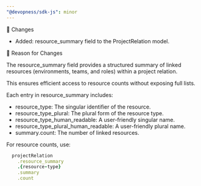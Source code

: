 ```yaml
---
"@devopness/sdk-js": minor
---
```


🔄 Changes

- Added: resource_summary field to the ProjectRelation model.

📌 Reason for Changes

The resource_summary field provides a structured summary of linked resources (environments, teams, and roles) within a project relation.

This ensures efficient access to resource counts without exposing full lists.

Each entry in resource_summary includes:

- resource_type: The singular identifier of the resource.
- resource_type_plural: The plural form of the resource type.
- resource_type_human_readable: A user-friendly singular name.
- resource_type_plural_human_readable: A user-friendly plural name.
- summary.count: The number of linked resources.

For resource counts, use:

```ruby
  projectRelation
    .resource_summary
    .{resource-type}
    .summary
    .count
```
